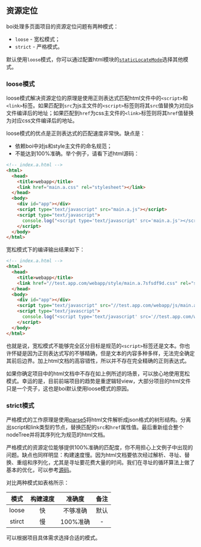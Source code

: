 ## 资源定位
boi处理多页面项目的资源定位问题有两种模式：
* `loose` - 宽松模式；
* `strict` - 严格模式。

默认使用`loose`模式，你可以通过配置html模块的[`staticLocateMode`](_config-html.md)选择其他模式。

### loose模式
loose模式解决资源定位的原理是使用正则表达式匹配html文件中的`<script>`和`<link>`标签。如果匹配到`src`为js主文件的`<script>`标签则将其`src`值替换为对应js文件编译后的地址；如果匹配到`href`为css主文件的`<link>`标签则将其`href`值替换为对应css文件编译后的地址。

loose模式的优点是正则表达式的匹配速度非常快。缺点是：
* 依赖boi中对js和style主文件的命名规范；
* 不能达到100%准确。举个例子，请看下述html源码：
```html
<!-- index.a.html -->
<html>
  <head>
    <title>webapp</title>
    <link href="main.a.css" rel="stylesheet"></link>
  </head>
  <body>
    <div id="app"></div>
    <script type="text/javascript" src="main.a.js"></script>
    <script type="text/javascript">
      console.log("<script type='text/javascript' src='main.a.js'></script>");
    </script>
  </body>
</html>
```

宽松模式下的编译输出结果如下：
```html
<!-- index.a.html -->
<html>
  <head>
    <title>webapp</title>
    <link href="//test.app.com/webapp/style/main.a.7sfsdf9d.css" rel="stylesheet"></link>
  </head>
  <body>
    <div id="app"></div>
    <script type="text/javascript" src="//test.app.com/webapp/js/main.a.7sdfw12.js"></script>
    <script type="text/javascript">
      console.log("<script type='text/javascript' src='//test.app.com/webapp/js/main.a.7sdfw12.js'></script>");
    </script>
  </body>
</html>
```

也就是说，宽松模式不能够完全区分目标是规范的`<script>`标签还是文本。你也许怀疑是因为正则表达式写的不够精确，但是文本的内容多种多样，无法完全确定其前后边界。加上html文档的高容错性，所以并不存在完全精确的正则表达式。

如果你确定项目中的html文档中不存在如上例所述的场景，可以放心地使用宽松模式。幸运的是，目前前端项目的趋势是重逻辑轻view，大部分项目的html文件只是一个壳子，这也是boi默认使用loose模式的原因。

### strict模式

严格模式的工作原理是使用[parse5](https://github.com/inikulin/parse5)将html文件解析成json格式的树形结构。分离出script和link类型的节点，替换匹配的`src`和`href`属性值。最后重新组合整个nodeTree并将其序列化为规范的html文档。

严格模式的资源定位能够提供100%准确的匹配度，你不用担心上文例子中出现的问题。缺点也同样明显：构建速度慢。因为html文档要依次经过解析、寻址、替换、重组和序列化，尤其是寻址要花费大量的时间。我们在寻址的循环算法上做了基本的优化，可以参考[源码](https://github.com/boijs/html-webpack-plugin-replaceurl/blob/master/index.js)。

对比两种模式如表格所示：

|模式|构建速度|准确度|备注|
|:--:|:--:|:--:|:--:|
|loose|快|不够准确|默认|
|stirct|慢|100%准确|-|

可以根据项目具体需求选择合适的模式。
